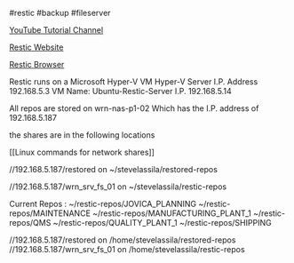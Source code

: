 #restic #backup #fileserver

[YouTube Tutorial Channel](https://www.youtube.com/@DreQuear)

[Restic Website](https://restic.net/)

[Restic Browser](https://github.com/emuell/restic-browser/releases)

Restic runs on a Microsoft Hyper-V VM 
Hyper-V Server I.P. Address 192.168.5.3
VM Name: Ubuntu-Restic-Server
I.P. 192.168.5.14

All repos are stored on wrn-nas-p1-02
Which has the I.P. address of 192.168.5.187

the shares are in the following locations

[[Linux commands for network shares]]


//192.168.5.187/restored
on ~/stevelassila/restored-repos 

//192.168.5.187/wrn_srv_fs_01 
on ~/stevelassila/restic-repos 

Current Repos :
	~/restic-repos/JOVICA_PLANNING
	~/restic-repos/MAINTENANCE
	~/restic-repos/MANUFACTURING_PLANT_1
	~/restic-repos/QMS
	~/restic-repos/QUALITY_PLANT_1
	~/restic-repos/SHIPPING

//192.168.5.187/restored on /home/stevelassila/restored-repos 
//192.168.5.187/wrn_srv_fs_01 on /home/stevelassila/restic-repos 